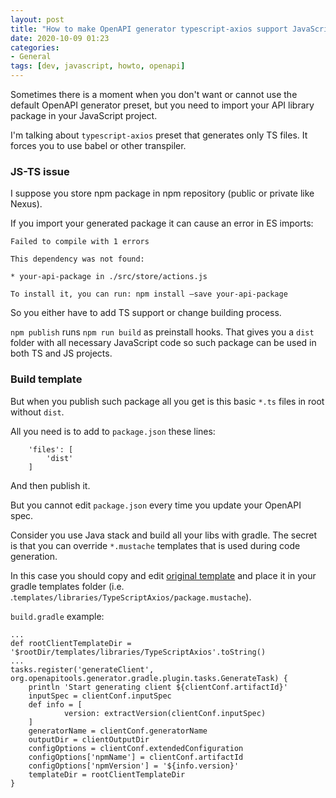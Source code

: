 ```yaml
---
layout: post
title: "How to make OpenAPI generator typescript-axios support JavaScript"
date: 2020-10-09 01:23
categories:
- General
tags: [dev, javascript, howto, openapi]
---
```


Sometimes there is a moment when you don't want or cannot use the default OpenAPI generator preset, but you need to import your API library package in your JavaScript project.

I'm talking about `typescript-axios` preset that generates only TS files. It forces you to use babel or other transpiler.

### JS-TS issue
I suppose you store npm package in npm repository (public or private like Nexus).

If you import your generated package it can cause an error in ES imports:

```
Failed to compile with 1 errors  

This dependency was not found:

* your-api-package in ./src/store/actions.js

To install it, you can run: npm install —save your-api-package
```

So you either have to add TS support or change building process.

`npm publish` runs `npm run build` as preinstall hooks.
That gives you a `dist` folder with all necessary JavaScript code so such package can be used in both TS and JS projects.

### Build template
But when you publish such package all you get is this basic `*.ts` files in root without `dist`.

All you need is to add to `package.json` these lines:
```
    'files': [
        'dist'
    ]
```
And then publish it.

But you cannot edit `package.json` every time you update your OpenAPI spec.

Consider you use Java stack and build all your libs with gradle. The secret is that you can override `*.mustache` templates that is used during code generation.

In this case you should copy and edit [original template](https://github.com/OpenAPITools/openapi-generator/blob/master/modules/openapi-generator/src/main/resources/typescript-axios/package.mustache) and place it in your gradle templates folder (i.e. .`templates/libraries/TypeScriptAxios/package.mustache`).

`build.gradle` example:
```
...
def rootClientTemplateDir = '$rootDir/templates/libraries/TypeScriptAxios'.toString()
...
tasks.register('generateClient', org.openapitools.generator.gradle.plugin.tasks.GenerateTask) {
    println 'Start generating client ${clientConf.artifactId}'
    inputSpec = clientConf.inputSpec
    def info = [
            version: extractVersion(clientConf.inputSpec)
    ]
    generatorName = clientConf.generatorName
    outputDir = clientOutputDir
    configOptions = clientConf.extendedConfiguration
    configOptions['npmName'] = clientConf.artifactId
    configOptions['npmVersion'] = '${info.version}'
    templateDir = rootClientTemplateDir
}
```